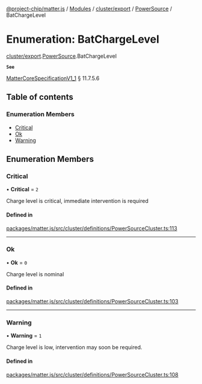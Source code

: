 [@project-chip/matter.js](../README.md) / [Modules](../modules.md) / [cluster/export](../modules/cluster_export.md) / [PowerSource](../modules/cluster_export.PowerSource.md) / BatChargeLevel

# Enumeration: BatChargeLevel

[cluster/export](../modules/cluster_export.md).[PowerSource](../modules/cluster_export.PowerSource.md).BatChargeLevel

**`See`**

[MatterCoreSpecificationV1_1](../interfaces/spec_export.MatterCoreSpecificationV1_1.md) § 11.7.5.6

## Table of contents

### Enumeration Members

- [Critical](cluster_export.PowerSource.BatChargeLevel.md#critical)
- [Ok](cluster_export.PowerSource.BatChargeLevel.md#ok)
- [Warning](cluster_export.PowerSource.BatChargeLevel.md#warning)

## Enumeration Members

### Critical

• **Critical** = ``2``

Charge level is critical, immediate intervention is required

#### Defined in

[packages/matter.js/src/cluster/definitions/PowerSourceCluster.ts:113](https://github.com/project-chip/matter.js/blob/3adaded6/packages/matter.js/src/cluster/definitions/PowerSourceCluster.ts#L113)

___

### Ok

• **Ok** = ``0``

Charge level is nominal

#### Defined in

[packages/matter.js/src/cluster/definitions/PowerSourceCluster.ts:103](https://github.com/project-chip/matter.js/blob/3adaded6/packages/matter.js/src/cluster/definitions/PowerSourceCluster.ts#L103)

___

### Warning

• **Warning** = ``1``

Charge level is low, intervention may soon be required.

#### Defined in

[packages/matter.js/src/cluster/definitions/PowerSourceCluster.ts:108](https://github.com/project-chip/matter.js/blob/3adaded6/packages/matter.js/src/cluster/definitions/PowerSourceCluster.ts#L108)
